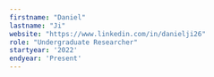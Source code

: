 ```yaml
---
firstname: "Daniel"
lastname: "Ji"
website: "https://www.linkedin.com/in/danielji26"
role: "Undergraduate Researcher"
startyear: '2022'
endyear: 'Present'
---
```

